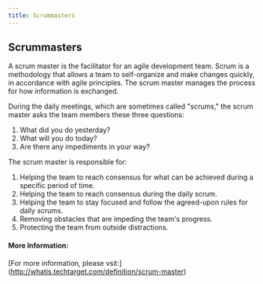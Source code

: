 ```yaml
---
title: Scrummasters
---
```

## Scrummasters

A scrum master is the facilitator for an agile development team. Scrum is a methodology that allows a team to self-organize and make changes quickly, in accordance with agile principles. The scrum master manages the process for how information is exchanged.

During the daily meetings, which are sometimes called "scrums," the scrum master asks the team members these three questions: 

1. What did you do yesterday?
2. What will you do today?
3. Are there any impediments in your way?

The scrum master is responsible for:

1. Helping the team to reach consensus for what can be achieved during a specific period of time.
2. Helping the team to reach consensus during the daily scrum.
3. Helping the team to stay focused and follow the agreed-upon rules for daily scrums.
4. Removing obstacles that are impeding the team's progress.
5. Protecting the team from outside distractions.

<!-- The article goes here, in GitHub-flavored Markdown. Feel free to add YouTube videos, images, and CodePen/JSBin embeds  -->

#### More Information:
<!-- Please add any articles you think might be helpful to read before writing the article -->

[For more information, please vsit:] (http://whatis.techtarget.com/definition/scrum-master)
